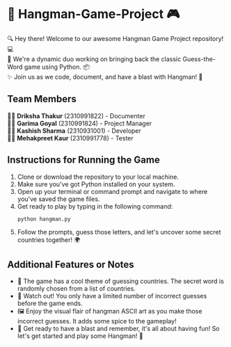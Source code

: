 # 🎉 Hangman-Game-Project 🎮
🔍 Hey there! Welcome to our awesome Hangman Game Project repository! 💻  
🤠 We're a dynamic duo working on bringing back the classic Guess-the-Word game using Python. 📦  
✨ Join us as we code, document, and have a blast with Hangman! 🎉  

## Team Members
👩‍💻 **Driksha Thakur** (2310991822) - Documenter  
👩‍💻 **Garima Goyal** (2310991824) - Project Manager  
👩‍💻 **Kashish Sharma** (2310931001) - Developer  
👩‍💻 **Mehakpreet Kaur** (2310991778) - Tester  

## Instructions for Running the Game
1. Clone or download the repository to your local machine.
2. Make sure you've got Python installed on your system.
3. Open up your terminal or command prompt and navigate to where you've saved the game files.
4. Get ready to play by typing in the following command:
    ```bash
    python hangman.py
    
5. Follow the prompts, guess those letters, and let's uncover some secret countries together! 🌍

## Additional Features or Notes
- 🌟 The game has a cool theme of guessing countries. The secret word is randomly chosen from a list of countries.
- 🚨 Watch out! You only have a limited number of incorrect guesses before the game ends.
- 🖼️ Enjoy the visual flair of hangman ASCII art as you make those incorrect guesses. It adds some spice to the gameplay!
- 🎉 Get ready to have a blast and remember, it's all about having fun! So let's get started and play some Hangman! 🎉
